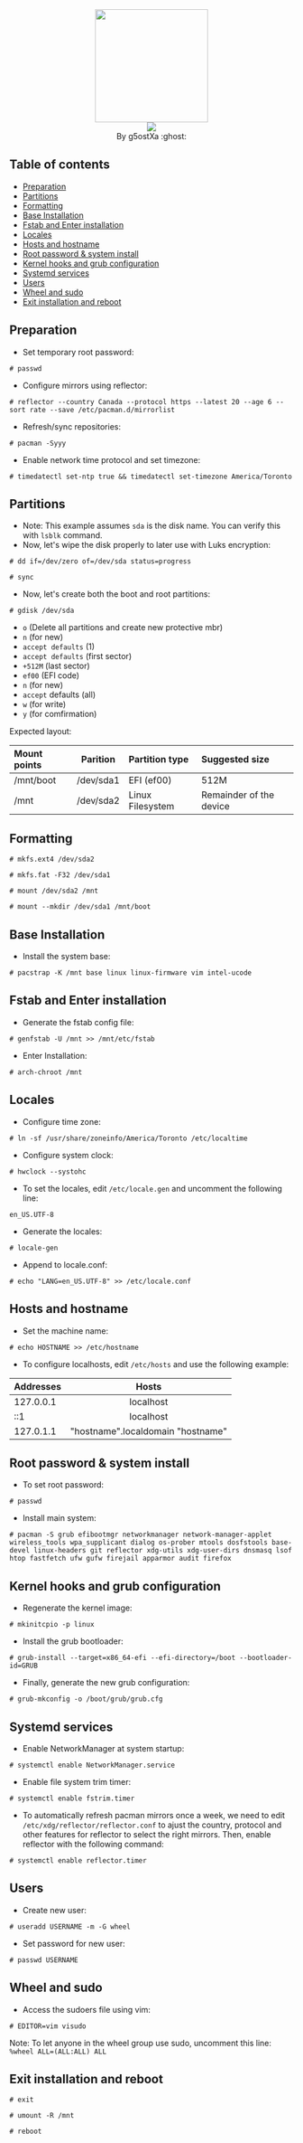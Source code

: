 <div align="center">
    <img src="https://user-images.githubusercontent.com/25181517/186884156-e63da389-f3e1-4dca-a6c1-d76e886ba22a.png" width="200" height="200"/>
</div>

<div align="center">
    <img src="https://readme-typing-svg.demolab.com?font=Iosevka+Nerd+Font&weight=900&pause=1000&color=6791C9&background=0C0E0F00&center=true&vCenter=true&width=435&lines=Welcome to Arch Linux !"/>
</div>

<div align="center">
By g5ostXa :ghost:
</div>

<div align="left">

## Table of contents
- [Preparation](#preparation)
- [Partitions](#partitions)
- [Formatting](#formatting)
- [Base Installation](#base-installation)
- [Fstab and Enter installation](#fstab-and-enter-installation)
- [Locales](#locales)
- [Hosts and hostname](#hosts-and-hostname)
- [Root password & system install](#root-password--system-install)
- [Kernel hooks and grub configuration](#kernel-hooks-and-grub-configuration)
- [Systemd services](#systemd-services)
- [Users](#users)
- [Wheel and sudo](#wheel-and-sudo)
- [Exit installation and reboot](#exit-installation-and-reboot)

## Preparation
- Set temporary root password:
```
# passwd
```
- Configure mirrors using reflector:
```
# reflector --country Canada --protocol https --latest 20 --age 6 --sort rate --save /etc/pacman.d/mirrorlist
```
- Refresh/sync repositories:
```
# pacman -Syyy
```
- Enable network time protocol and set timezone:
```
# timedatectl set-ntp true && timedatectl set-timezone America/Toronto
```

## Partitions
- Note: This example assumes `sda` is the disk name. You can verify this with `lsblk` command.
- Now, let's wipe the disk properly to later use with Luks encryption:
```
# dd if=/dev/zero of=/dev/sda status=progress
```
```
# sync
```
- Now, let's create both the boot and root partitions:
```
# gdisk /dev/sda
```
- `o` (Delete all partitions and create new protective mbr)
- `n` (for new)
- `accept defaults` (1)
- `accept defaults` (first sector)
- `+512M` (last sector)
- `ef00` (EFI code)
- `n` (for new)
- `accept` defaults (all)
- `w` (for write)
- `y` (for comfirmation)

Expected layout:

| Mount points | Parition | Partition type | Suggested size |
|:-------------|:--------:|:---------------|:---------------|
| /mnt/boot        | /dev/sda1| EFI (ef00)     | 512M           |           
| /mnt            | /dev/sda2| Linux Filesystem | Remainder of the device |

## Formatting
```
# mkfs.ext4 /dev/sda2

# mkfs.fat -F32 /dev/sda1

# mount /dev/sda2 /mnt

# mount --mkdir /dev/sda1 /mnt/boot
```
  
## Base Installation
- Install the system base:
```
# pacstrap -K /mnt base linux linux-firmware vim intel-ucode
```

## Fstab and Enter installation
- Generate the fstab config file:
```
# genfstab -U /mnt >> /mnt/etc/fstab
```
- Enter Installation:
```
# arch-chroot /mnt
```

## Locales
- Configure time zone:
```
# ln -sf /usr/share/zoneinfo/America/Toronto /etc/localtime
```
- Configure system clock:
```
# hwclock --systohc
```
- To set the locales, edit `/etc/locale.gen` and uncomment the following line:
```
en_US.UTF-8
```
- Generate the locales:
```
# locale-gen
```
- Append to locale.conf:
```
# echo "LANG=en_US.UTF-8" >> /etc/locale.conf
```

## Hosts and hostname
- Set the machine name:
```
# echo HOSTNAME >> /etc/hostname
```
- To configure localhosts, edit `/etc/hosts` and use the following example:

| Addresses |  Hosts       |
|:-------- | :-----------: |
| 127.0.0.1|  localhost    |
| ::1      |  localhost    |
| 127.0.1.1|  "hostname".localdomain  "hostname"

## Root password & system install
- To set root password:
```
# passwd
```
- Install main system:
```
# pacman -S grub efibootmgr networkmanager network-manager-applet wireless_tools wpa_supplicant dialog os-prober mtools dosfstools base-devel linux-headers git reflector xdg-utils xdg-user-dirs dnsmasq lsof htop fastfetch ufw gufw firejail apparmor audit firefox
```

## Kernel hooks and grub configuration
- Regenerate the kernel image:
```
# mkinitcpio -p linux
```
- Install the grub bootloader:
```
# grub-install --target=x86_64-efi --efi-directory=/boot --bootloader-id=GRUB
```
- Finally, generate the new grub configuration:
```
# grub-mkconfig -o /boot/grub/grub.cfg
```

## Systemd services
- Enable NetworkManager at system startup:
```
# systemctl enable NetworkManager.service
```
- Enable file system trim timer:
```
# systemctl enable fstrim.timer
```
- To automatically refresh pacman mirrors once a week, we need to edit `/etc/xdg/reflector/reflector.conf` to ajust the country, protocol and other features for reflector to select the right mirrors. Then, enable reflector with the following command:
```
# systemctl enable reflector.timer
```

## Users
- Create new user:
```
# useradd USERNAME -m -G wheel
```
- Set password for new user:
```
# passwd USERNAME
```

## Wheel and sudo
- Access the sudoers file using vim:
```
# EDITOR=vim visudo
```
Note: To let anyone in the wheel group use sudo, uncomment this line:
`%wheel ALL=(ALL:ALL) ALL`
 
## Exit installation and reboot
```
# exit
```
```
# umount -R /mnt
```
```
# reboot
```
</div>

